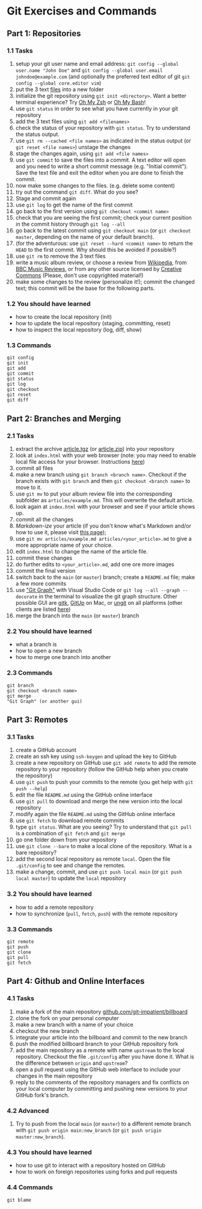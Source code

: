 # Git Exercises and Commands

## Part 1: Repositories

### 1.1 Tasks

1. setup your git user name and email address:
   `git config --global user.name "John Doe"` and
   `git config --global user.email johndoe@example.com` (and optionally the
   preferred text editor of git `git config --global core.editor vim`)
2. put the 3 text [files](example) into a new folder
3. initialize the git repository using `git init <directory>`. Want a better
   terminal experience? Try [Oh My Zsh](https://ohmyz.sh) or
   [Oh My Bash](https://ohmybash.nntoan.com)!
4. use `git status` in order to see what you have currently in your git
   repository
5. add the 3 text files using `git add <filenames>`
6. check the status of your repository with `git status`. Try to understand
   the status output.
7. use `git rm --cached <file names>` as indicated in the status output
   (or `git reset <file names>`) unstage the changes
8. stage the changes again, using `git add <file names>`
9. use `git commit` to save the files into a commit. A text editor will open
   and you need to write a short commit message (e.g. "Initial commit"). Save
   the text file and exit the editor when you are done to finish the commit.
10. now make some changes to the files. (e.g. delete some content)
11. try out the command `git diff`. What do you see?
12. Stage and commit again
13. use `git log` to get the name of the first commit
14. go back to the first version using `git checkout <commit name>`
15. check that you are seeing the first commit; check your current position in
    the commit history through `git log --all`
16. go back to the latest commit using `git checkout main` (or
    `git checkout master`, depending on the name of  your default branch).
17. (for the adventurous: use `git reset --hard <commit name>` to return the
    `HEAD` to the first commit. Why should this be avoided if possible?)
18. use `git rm` to remove the 3 text files
19. write a music album review, or choose a review from
    [Wikipedia](https://en.wikipedia.org/wiki/Main_Page), from
    [BBC Music Reviews](http://www.bbc.co.uk/music/reviews/), or from any other
    source licensed by [Creative Commons](https://search.creativecommons.org)
    (Please, don't use copyrighted material!)
20. make some changes to the review (personalize it!); commit the changed text;
    this commit will be the base for the following parts.

### 1.2 You should have learned

* how to create the local repository (init)
* how to update the local repository (staging, committing, reset)
* how to inspect the local repository (log, diff, show)

### 1.3 Commands

```git
git config
git init
git add
git commit
git status
git log
git checkout
git reset
git diff
```

## Part 2: Branches and Merging

### 2.1 Tasks

1. extract the archive [article.tgz](article.tgz)
   (or [article.zip](article.zip)) into your repository
2. look at `index.html` with your web browser (note: you may need to enable
   local file access for your browser. Instructions
   [here](local_file_access.md))
3. commit all files
4. make a new branch using `git branch <branch name>`. Checkout if the branch
   exists with `git branch` and then `git checkout <branch name>` to move to it.
5. use `git mv` to put your album review file into the corresponding subfolder
   as `articles/example.md`. This will overwrite the default article.
6. look again at `index.html` with your browser and see if your article shows up.
7. commit all the changes
8. *Markdown-ize* your article (if you don't know what's Markdown and/or how
   to use it, please visit [this page](markdown_for_music_lovers.md));
9. use `git mv articles/example.md articles/<your_article>.md` to give
   a more appropriate name of your choice.
10. edit `index.html` to change the name of the article file.
11. commit these changes
12. do further edits to `<your_article>.md`, add one ore more images
13. commit the final version
14. switch back to the `main` (or `master`) branch; create a `README.md` file;
    make a few more commits
15. use ["Git Graph"](https://marketplace.visualstudio.com/items?itemName=mhutchie.git-graph)
    with Visual Studio Code or `git log --all --graph --decorate` in the
    terminal to visualize the git graph structure. Other possible GUI are
    [gitk](https://git-scm.com/docs/gitk), [GitUp](http://gitup.co) on Mac, or
    [ungit](https://github.com/FredrikNoren/ungit) on all platforms
    (other clients are listed [here](https://git-scm.com/download/gui/linux))
16. merge the branch into the `main` (or `master`) branch

### 2.2 You should have learned

* what a branch is
* how to open a new branch
* how to merge one branch into another

### 2.3 Commands

```git
git branch
git checkout <branch name>
git merge
"Git Graph" (or another gui)
```

## Part 3: Remotes

### 3.1 Tasks

1. create a GitHub account
2. create an ssh key using `ssh-keygen` and upload the key to GitHub
3. create a new repository on GitHub
   use `git add remote` to add the remote repository to your repository (follow
   the GitHub help when you create the repository)
4. use `git push` to push your commits to the remote (you get help with
   `git push --help`)
5. edit the file `README.md` using the GitHub online interface
6. use `git pull` to download and merge the new version into the local repository
7. modify again the file `README.md` using the GitHub online interface
8. use `git fetch` to download remote commits
9. type `git status`. What are you seeing? Try to understand that `git pull` is
   a combination of `git fetch` and `git merge`
10. go one folder down from your repository
11. use `git clone --bare` to make a local clone of the repository. What is
   a bare repository?
12. add the second local repository as remote `local`. Open the file
   `.git/config` to see and change the remotes.
13. make a change, commit, and use `git push local main` (or
    `git push local master`) to update the `local` repository

### 3.2 You should have learned

* how to add a remote repository
* how to synchronize (`pull`, `fetch`, `push`) with the remote repository

### 3.3 Commands

```git
git remote
git push
git clone
git pull
git fetch
```

## Part 4: Github and Online Interfaces

### 4.1 Tasks

1. make a fork of the main repository
  [github.com/git-impatient/billboard](https://github.com/git-impatient/billboard)
2. clone the fork on your personal computer
3. make a new branch with a name of your choice
4. checkout the new branch
5. integrate your article into the billboard and commit to the new branch
6. push the modified billboard branch to your GitHub repository fork
7. add the main repository as a remote with name `upstream` to the local
   repository. Checkout the file `.git/config` after you have done it. What
   is the difference between `origin` and `upstream`?
8. open a pull request using the GitHub web interface to include your changes
  in the main repository
9. reply to the comments of the repository managers and fix conflicts on
  your local computer by committing and pushing new versions to your GitHub
  fork's branch.

### 4.2 Advanced

1. Try to push from the local `main` (or `master`) to a different remote branch
   with `git push origin main:new_branch` (or
   `git push origin master:new_branch`).

### 4.3 You should have learned

* how to use git to interact with a repository hosted on GitHub
* how to work on foreign repositories using forks and pull requests

### 4.4 Commands

```git
git blame
```
